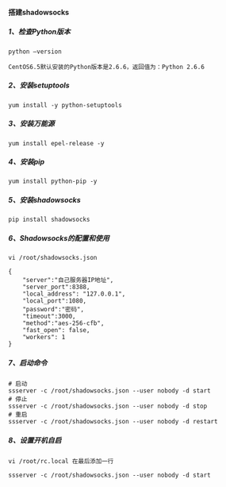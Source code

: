 #### 搭建shadowsocks

##### 1、检查Python版本

```
python –version

CentOS6.5默认安装的Python版本是2.6.6，返回值为：Python 2.6.6
```

##### 2、安装setuptools

```
yum install -y python-setuptools
```

##### 3、安装万能源

```
yum install epel-release -y
```

##### 4、安装pip

```
yum install python-pip -y
```

##### 5、安装shadowsocks

```
pip install shadowsocks
```

##### 6、Shadowsocks的配置和使用

```
vi /root/shadowsocks.json

{
	"server":"自己服务器IP地址",
	"server_port":8388,
	"local_address": "127.0.0.1",
	"local_port":1080,
	"password":"密码",
	"timeout":3000,
	"method":"aes-256-cfb",
	"fast_open": false,
	"workers": 1
}
```

##### 7、启动命令

```
# 启动
ssserver -c /root/shadowsocks.json --user nobody -d start
# 停止
ssserver -c /root/shadowsocks.json --user nobody -d stop	
# 重启
ssserver -c /root/shadowsocks.json --user nobody -d restart	
```

##### 8、设置开机自启

```
vi /root/rc.local 在最后添加一行

ssserver -c /root/shadowsocks.json --user nobody -d start
```

